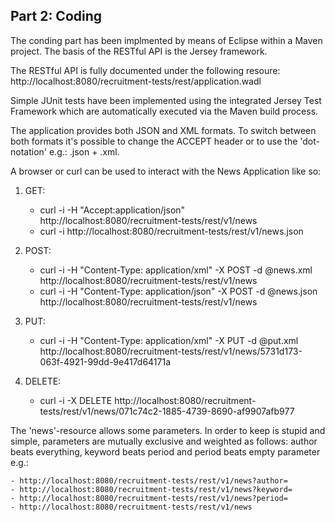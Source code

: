 ## Part 2: Coding

The conding part has been implmented by means of Eclipse within a Maven project.
The basis of the RESTful API is the Jersey framework.

The RESTful API is fully documented under the following resoure:
http://localhost:8080/recruitment-tests/rest/application.wadl

Simple JUnit tests have been implemented using the integrated Jersey Test Framework which are automatically
executed via the Maven build process.

The application provides both JSON and XML formats. To switch between both formats it's possible to change 
the ACCEPT header or to use the 'dot-notation' e.g.: .json + .xml.

A browser or curl can be used to interact with the News Application like so:

1. GET:
	- curl -i -H "Accept:application/json" http://localhost:8080/recruitment-tests/rest/v1/news
	- curl -i http://localhost:8080/recruitment-tests/rest/v1/news.json

2. POST:
	- curl -i -H "Content-Type: application/xml" -X POST -d @news.xml http://localhost:8080/recruitment-tests/rest/v1/news
	- curl -i -H "Content-Type: application/json" -X POST -d @news.json http://localhost:8080/recruitment-tests/rest/v1/news

3. PUT:
	- curl -i -H "Content-Type: application/xml" -X PUT -d @put.xml http://localhost:8080/recruitment-tests/rest/v1/news/5731d173-063f-4921-99dd-9e417d64171a

4. DELETE:
	- curl -i -X DELETE http://localhost:8080/recruitment-tests/rest/v1/news/071c74c2-1885-4739-8690-af9907afb977

The 'news'-resource allows some parameters. In order to keep is stupid and simple, parameters are mutually exclusive and weighted as follows: author beats everything, keyword beats period and period beats empty parameter e.g.:

	- http://localhost:8080/recruitment-tests/rest/v1/news?author=
	- http://localhost:8080/recruitment-tests/rest/v1/news?keyword=
	- http://localhost:8080/recruitment-tests/rest/v1/news?period=
	- http://localhost:8080/recruitment-tests/rest/v1/news

